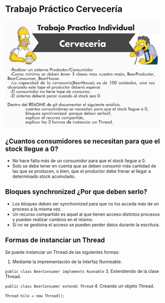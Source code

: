 # Trabajo Práctico Cervecería

![Trabajo practico cerveceria](https://github.com/rodrigofanjul/LabV-Git/blob/master/Cerveceria/image.png?raw=true)

## ¿Cuantos consumidores se necesitan para que el stock llegue a 0?

 - No hace falta más de un consumidor para que el stock llegue a 0.
 - Solo se debe tener en cuenta que se deben consumir más cantidad de las que se producen, o bien, que el productor debe frenar al llegar a determinado stock acumulado.

## Bloques synchronized ¿Por que deben serlo?

 - Los bloques deben ser synchronized para que no los acceda más de un proceso a la misma vez.
 - Un recurso compartido es aquel al que tienen acceso distintos procesos y pueden realizar cambios en el mismo.
 - Si no se gestiona el acceso se pueden perder datos durante la escritura.
 
## Formas de instanciar un Thread
Se puede instanciar un Thread de las siguientes formas:
 1. Mediante la imprementación de la Interfaz Runneable.

 `public class BeerConsumer implements Runnable`
 3. Extendiendo de la clase Thread.

 `public class BeerConsumer extends Thread`
 4. Creando un objeto Thread.
 
 `Thread hilo = new Thread();`
